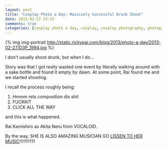 ```yaml
---
layout: post
title: "Cosplay Photo a Day: Massively Successful Drunk Shoot"
date: 2013-02-27 23:33
comments: true
categories: [cosplay photo a day, cosplay, cosplay photography, photography, Akita Neru, VOCALOID]
---
```


{% img img-portrait http://static.rickypai.com/blog/2013/photo-a-day/2013-02-27/D3P_1994.jpg %}

I don't usually shoot drunk, but when I do...

Story was that I got really wasted one event by literally walking around with a sake bottle and found it empty by dawn. At some point, Rai found me and we started shooting.

I recall the process roughly being:

1. Hmmm rets composition dis shit
2. FUCKKIT
3. CLICK ALL THE WAY

and this is what happened.

Rai Kamishiro as Akita Neru from VOCALOID.

By the way, SHE IS ALSO AMAZING MUSICIAN GO [LISSEN TO HER MUSIC](http://raikamishiro.bandcamp.com/)!!!!!!!!111